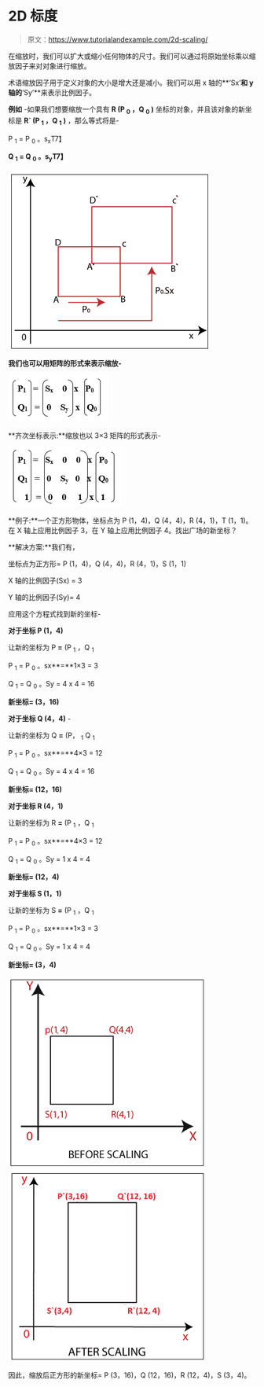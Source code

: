 # 2D 标度

> 原文：<https://www.tutorialandexample.com/2d-scaling/>

在缩放时，我们可以扩大或缩小任何物体的尺寸。我们可以通过将原始坐标乘以缩放因子来对对象进行缩放。

术语缩放因子用于定义对象的大小是增大还是减小。我们可以用 x 轴的**‘Sx’**和 y 轴的**‘Sy’**来表示比例因子。

**例如** -如果我们想要缩放一个具有 **R (P <sub>0</sub> ，Q <sub>0</sub> )** 坐标的对象，并且该对象的新坐标是 **R` (P <sub>1</sub> ，Q <sub>1</sub> )** ，那么等式将是-

P <sub>1</sub> = P <sub>0</sub> 。s<sub>x</sub>T7】

**Q <sub>1</sub> = Q <sub>0</sub> 。s<sub>y</sub>T7】**

![2D Scaling](img/b3019136de080a89605dff59dc5f0570.png)

**我们也可以用矩阵的形式来表示缩放-**

![2D Scaling](img/879280b152f4315f6073faf010be357e.png)

**齐次坐标表示:**缩放也以 3×3 矩阵的形式表示-

![2D Scaling](img/7116fc9a6cf68164d29d3924d2744bc1.png)

**例子:**一个正方形物体，坐标点为 P (1，4)，Q (4，4)，R (4，1)，T (1，1)。在 X 轴上应用比例因子 3，在 Y 轴上应用比例因子 4。找出广场的新坐标？

**解决方案:**我们有，

坐标点为正方形= P (1，4)，Q (4，4)，R (4，1)，S (1，1)

X 轴的比例因子(Sx) = 3

Y 轴的比例因子(Sy)= 4

应用这个方程式找到新的坐标-

**对于坐标 P (1，4)**

让新的坐标为 P **=** (P <sub>1</sub> ，Q <sub>1</sub>

P <sub>1</sub> = P <sub>0</sub> 。sx**=**1×3 = 3

Q <sub>1</sub> = Q <sub>0</sub> 。Sy = 4 x 4 = 16

**新坐标= (3，16)**

**对于坐标 Q (4，4)** -

让新的坐标为 Q **=** (P， <sub>1</sub> Q <sub>1</sub>

P <sub>1</sub> = P <sub>0</sub> 。sx**=**4×3 = 12

Q <sub>1</sub> = Q <sub>0</sub> 。Sy = 4 x 4 = 16

**新坐标= (12，16)**

**对于坐标 R (4，1)**

让新的坐标为 R **=** (P <sub>1</sub> ，Q <sub>1</sub>

P <sub>1</sub> = P <sub>0</sub> 。sx**=**4×3 = 12

Q <sub>1</sub> = Q <sub>0</sub> 。Sy = 1 x 4 = 4

**新坐标= (12，4)**

**对于坐标 S (1，1)**

让新的坐标为 S **=** (P <sub>1</sub> ，Q <sub>1</sub>

P <sub>1</sub> = P <sub>0</sub> 。sx**=**1×3 = 3

Q <sub>1</sub> = Q <sub>0</sub> 。Sy = 1 x 4 = 4

**新坐标= (3，4)**

![2D Scaling](img/cb4a17abea9daadfdea8170cb63d4668.png) ![2D Scaling](img/a13bbb38d327d5c35fd97a042f4d5f20.png)

因此，缩放后正方形的新坐标= P (3，16)，Q (12，16)，R (12，4)，S (3，4)。